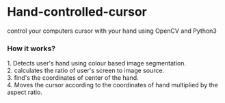 # Hand-controlled-cursor
control your computers cursor with your hand using OpenCV and Python3

<h3>How it works?</h3>
1. Detects user's hand using colour based image segmentation.<br>
2. calculates the ratio of user's screen to image source.<br>
3. find's the coordinates of center of the hand.<br>
4. Moves the cursor according to the coordinates of hand multiplied by the aspect ratio.<br>
